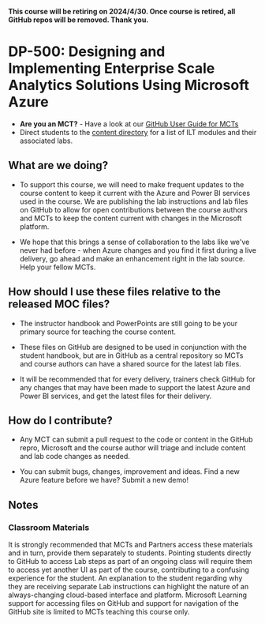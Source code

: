 **This course will be retiring on  **2024/4/30**.  Once course is retired, all GitHub repos will be removed. Thank you.**

# DP-500: Designing and Implementing Enterprise Scale Analytics Solutions Using Microsoft Azure

- **Are you an MCT?** - Have a look at our [GitHub User Guide for MCTs](https://microsoftlearning.github.io/MCT-User-Guide/)
- Direct students to the [content directory](https://microsoftlearning.github.io/DP-500-Azure-Data-Analyst/) for a list of ILT modules and their associated labs.

## What are we doing?

- To support this course, we will need to make frequent updates to the course content to keep it current with the Azure and Power BI services used in the course.  We are publishing the lab instructions and lab files on GitHub to allow for open contributions between the course authors and MCTs to keep the content current with changes in the Microsoft platform.

- We hope that this brings a sense of collaboration to the labs like we've never had before - when Azure changes and you find it first during a live delivery, go ahead and make an enhancement right in the lab source.  Help your fellow MCTs.

## How should I use these files relative to the released MOC files?

- The instructor handbook and PowerPoints are still going to be your primary source for teaching the course content.

- These files on GitHub are designed to be used in conjunction with the student handbook, but are in GitHub as a central repository so MCTs and course authors can have a shared source for the latest lab files.

- It will be recommended that for every delivery, trainers check GitHub for any changes that may have been made to support the latest Azure and Power BI services, and get the latest files for their delivery.

## How do I contribute?

- Any MCT can submit a pull request to the code or content in the GitHub repro, Microsoft and the course author will triage and include content and lab code changes as needed.

- You can submit bugs, changes, improvement and ideas.  Find a new Azure feature before we have?  Submit a new demo!

## Notes

### Classroom Materials

It is strongly recommended that MCTs and Partners access these materials and in turn, provide them separately to students.  Pointing students directly to GitHub to access Lab steps as part of an ongoing class will require them to access yet another UI as part of the course, contributing to a confusing experience for the student. An explanation to the student regarding why they are receiving separate Lab instructions can highlight the nature of an always-changing cloud-based interface and platform. Microsoft Learning support for accessing files on GitHub and support for navigation of the GitHub site is limited to MCTs teaching this course only.

